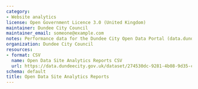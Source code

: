 ```yaml
---
category:
- Website analytics
license: Open Government Licence 3.0 (United Kingdom)
maintainer: Dundee City Council
maintainer_email: someone@example.com
notes: Performance data for the Dundee City Open Data Portal (data.dundeecity.gov.uk).
organization: Dundee City Council
resources:
- format: CSV
  name: Open Data Site Analytics Reports CSV
  url: https://data.dundeecity.gov.uk/dataset/274530dc-9281-4b08-9d35-cb21e22a9c77/resource/67680618-b655-4e74-810b-89c4f49ef246/download/analytics-todos-los-datos-de-sitios-web-pages-20171001-20180614.csv
schema: default
title: Open Data Site Analytics Reports
---
```

